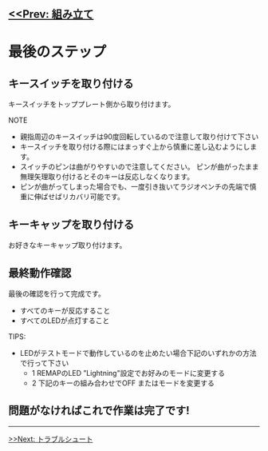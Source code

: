 
[<<Prev: 組み立て](05_assembly.md)  
----

# 最後のステップ

## キースイッチを取り付ける

キースイッチをトッププレート側から取り付けます。

NOTE
 - 親指周辺のキースイッチは90度回転しているので注意して取り付けて下さい
  - キースイッチを取り付ける際にはまっすぐ上から慎重に差し込むようにします。
  - スイッチのピンは曲がりやすいので注意してください。 ピンが曲がったまま無理矢理取り付けるとそのキーは反応しなくなります。
  - ピンが曲がってしまった場合でも、一度引き抜いてラジオペンチの先端で慎重に伸ばせばリカバリ可能です。

## キーキャップを取り付ける

お好きなキーキャップ取り付けます。


## 最終動作確認

最後の確認を行って完成です。
- すべてのキーが反応すること
- すべてのLEDが点灯すること


TIPS:
  - LEDがテストモードで動作しているのを止めたい場合下記のいずれかの方法で行って下さい
     - 1 REMAPのLED ”Lightning"設定でお好みのモードに変更する
     - 2 下記のキーの組み合わせでOFF またはモードを変更する

## 問題がなければこれで作業は完了です!

----
 [>>Next: トラブルシュート](07_troubleshoot.md)
